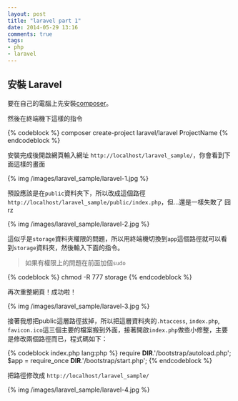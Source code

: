 ```yaml
---
layout: post
title: "laravel part 1"
date: 2014-05-29 13:16
comments: true
tags: 
- php 
- laravel
---
```


## 安裝 Laravel

要在自己的電腦上先安裝[composer](https://getcomposer.org/)。

然後在終端機下這樣的指令

{% codeblock %}
composer create-project laravel/laravel ProjectName
{% endcodeblock %}

安裝完成後開啟網頁輸入網址 `http://localhost/laravel_sample/`，你會看到下面這樣的畫面

{% img /images/laravel_sample/laravel-1.jpg %}

預設應該是在`public`資料夾下，所以改成這個路徑`http://localhost/laravel_sample/public/index.php`，但...還是一樣失敗了   囧rz

{% img /images/laravel_sample/laravel-2.jpg %}

這似乎是`storage`資料夾權限的問題，所以用終端機切換到`app`這個路徑就可以看到`storage`資料夾，然後輸入下面的指令。

> 如果有權限上的問題在前面加個`sudo`

{% codeblock %}
chmod -R 777 storage
{% endcodeblock %}

再次重整網頁！成功啦！

{% img /images/laravel_sample/laravel-3.jpg %}

接著我想把public這層路徑拔掉，所以把這層資料夾的`.htaccess`, `index.php`, `favicon.ico`這三個主要的檔案搬到外面，接著開啟`index.php`做些小修整，主要是修改兩個路徑而已，程式碼如下：

{% codeblock index.php lang:php %} 
require __DIR__.'/bootstrap/autoload.php';
$app = require_once __DIR__.'/bootstrap/start.php';
{% endcodeblock %}

把路徑修改成 `http://localhost/laravel_sample/`

{% img /images/laravel_sample/laravel-4.jpg %}



